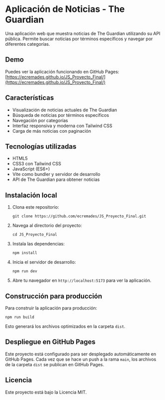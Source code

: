# Aplicación de Noticias - The Guardian

Una aplicación web que muestra noticias de The Guardian utilizando su API pública. Permite buscar noticias por términos específicos y navegar por diferentes categorías.

## Demo

Puedes ver la aplicación funcionando en GitHub Pages: [https://ecremades.github.io/JS_Proyecto_Final/](https://ecremades.github.io/JS_Proyecto_Final/)

## Características

- Visualización de noticias actuales de The Guardian
- Búsqueda de noticias por términos específicos
- Navegación por categorías
- Interfaz responsiva y moderna con Tailwind CSS
- Carga de más noticias con paginación

## Tecnologías utilizadas

- HTML5
- CSS3 con Tailwind CSS
- JavaScript (ES6+)
- Vite como bundler y servidor de desarrollo
- API de The Guardian para obtener noticias

## Instalación local

1. Clona este repositorio:
   ```
   git clone https://github.com/ecremades/JS_Proyecto_Final.git
   ```

2. Navega al directorio del proyecto:
   ```
   cd JS_Proyecto_Final
   ```

3. Instala las dependencias:
   ```
   npm install
   ```

4. Inicia el servidor de desarrollo:
   ```
   npm run dev
   ```

5. Abre tu navegador en `http://localhost:5173` para ver la aplicación.

## Construcción para producción

Para construir la aplicación para producción:

```
npm run build
```

Esto generará los archivos optimizados en la carpeta `dist`.

## Despliegue en GitHub Pages

Este proyecto está configurado para ser desplegado automáticamente en GitHub Pages. Cada vez que se hace un push a la rama `main`, los archivos de la carpeta `dist` se publican en GitHub Pages.

## Licencia

Este proyecto está bajo la Licencia MIT.
